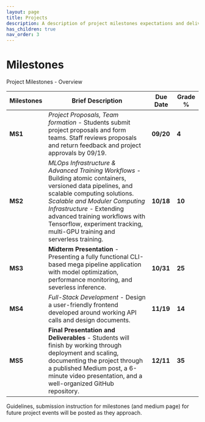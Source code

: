 ```yaml
---
layout: page
title: Projects  
description: A description of project milestones expectations and deliverables.
has_children: true
nav_order: 3
---
```


# Milestones 

Project Milestones - Overview

| **Milestones** | **Brief Description**                                        | **Due Date** | **Grade %** |
| -------------- | ------------------------------------------------------------ | ------------ | ----------- |
| **MS1**        | *Project Proposals, Team formation -*  Students submit project proposals and form teams. Staff reviews proposals and return feedback and project approvals by 09/19. | **09/20**    | **4**       |
| **MS2**        | *MLOps Infrastructure & Advanced Training Workflows -* Building atomic containers, versioned data pipelines, and scalable computing solutions.<br />*Scalable and Moduler Computing Infrastructure -* Extending advanced training workflows with Tensorflow, experiment tracking, multi-GPU training and serverless training. | **10/18**    | **10**      |
| **MS3**        | **Midterm Presentation** - Presenting a fully functional CLI-based mega pipeline application with model optimization, performance monitoring, and severless inference. | **10/31**    | **25**      |
| **MS4**        | *Full-Stack Development -* Design a user-friendly frontend developed around working API calls and design documents. | **11/19**    | **14**      |
| **MS5**        | **Final Presentation and Deliverables** - Students will finish by working through deployment and scaling, documenting the project through a published Medium post, a 6-minute video presentation, and a well-organized GitHub repository. | **12/11**    | **35**      |


Guidelines, submission instruction for milestones (and medium page) for future project events will be posted as they approach.
